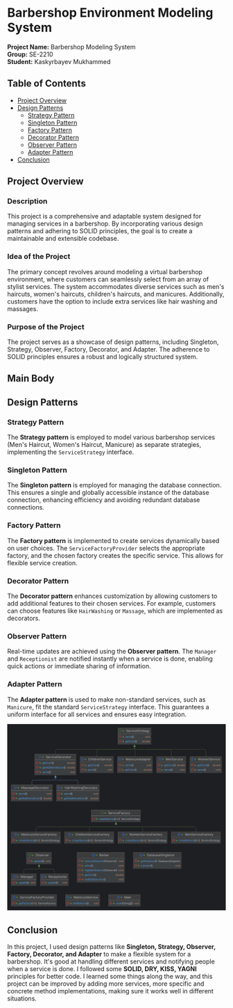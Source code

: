 # Barbershop Environment Modeling System


**Project Name:** Barbershop Modeling System  
**Group:** SE-2210  
**Student:** Kaskyrbayev Mukhammed
## Table of Contents

- [Project Overview](project-overview)
- [Design Patterns](#design-patterns)
  - [Strategy Pattern](#strategy-pattern)
  - [Singleton Pattern](#singleton-pattern)
  - [Factory Pattern](#factory-pattern)
  - [Decorator Pattern](#decorator-pattern)
  - [Observer Pattern](#observer-pattern)
  - [Adapter Pattern](#adapter-pattern)
- [Conclusion](#conclusion)

## Project Overview


### Description

This project is a comprehensive and adaptable system designed for managing services in a barbershop. By incorporating various design patterns and adhering to SOLID principles, the goal is to create a maintainable and extensible codebase.

### Idea of the Project

The primary concept revolves around modeling a virtual barbershop environment, where customers can seamlessly select from an array of stylist services. The system accommodates diverse services such as men's haircuts, women's haircuts, children's haircuts, and manicures. Additionally, customers have the option to include extra services like hair washing and massages.

### Purpose of the Project

The project serves as a showcase of design patterns, including Singleton, Strategy, Observer, Factory, Decorator, and Adapter. The adherence to SOLID principles ensures a robust and logically structured system.



## Main Body

## Design Patterns
### Strategy Pattern

The **Strategy pattern** is employed to model various barbershop services (Men's Haircut, Women's Haircut, Manicure) as separate strategies, implementing the `ServiceStrategy` interface.


### Singleton Pattern

The **Singleton pattern** is employed for managing the database connection. This ensures a single and globally accessible instance of the database connection, enhancing efficiency and avoiding redundant database connections.

### Factory Pattern

The **Factory pattern** is implemented to create services dynamically based on user choices. The `ServiceFactoryProvider` selects the appropriate factory, and the chosen factory creates the specific service. This allows for flexible service creation.

### Decorator Pattern

The **Decorator pattern** enhances customization by allowing customers to add additional features to their chosen services. For example, customers can choose features like `HairWashing` or `Massage`, which are implemented as decorators.

### Observer Pattern

Real-time updates are achieved using the **Observer pattern**. The `Manager` and `Receptionist` are notified instantly when a service is done, enabling quick actions or immediate sharing of information.

### Adapter Pattern

The **Adapter pattern** is used to make non-standard services, such as `Manicure`, fit the standard `ServiceStrategy` interface. This guarantees a uniform interface for all services and ensures easy integration.

![Example Image](UmlDiagram.png)

## Conclusion

In this project, I used design patterns like **Singleton, Strategy, Observer, Factory, Decorator, and Adapter** to make a flexible system for a barbershop. It's good at handling different services and notifying people when a service is done. I followed some **SOLID, DRY, KISS, YAGNI** principles for better code. I learned some things along the way, and this project can be improved by adding more services, more specific and concrete method implementations, making sure it works well in different situations.
